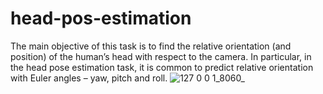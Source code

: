 # head-pos-estimation

The main objective of this task is to find the relative orientation (and position) of the human’s head with respect to the camera. 
In particular, in the head pose estimation task, it is common to predict relative orientation with Euler angles – yaw, pitch and roll.
![127 0 0 1_8060_](https://user-images.githubusercontent.com/47314651/168611023-6e75ee1f-52d5-40d6-a0af-c535dcd8f012.png)
